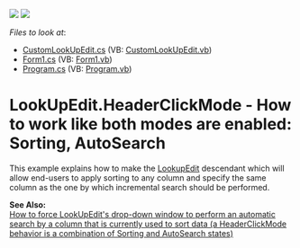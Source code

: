 <!-- default badges list -->
[![](https://img.shields.io/badge/Open_in_DevExpress_Support_Center-FF7200?style=flat-square&logo=DevExpress&logoColor=white)](https://supportcenter.devexpress.com/ticket/details/E1968)
[![](https://img.shields.io/badge/📖_How_to_use_DevExpress_Examples-e9f6fc?style=flat-square)](https://docs.devexpress.com/GeneralInformation/403183)
<!-- default badges end -->
<!-- default file list -->
*Files to look at*:

* [CustomLookUpEdit.cs](./CS/SortAndSearch_LookUpEdit/CustomLookUpEdit.cs) (VB: [CustomLookUpEdit.vb](./VB/SortAndSearch_LookUpEdit/CustomLookUpEdit.vb))
* [Form1.cs](./CS/SortAndSearch_LookUpEdit/Form1.cs) (VB: [Form1.vb](./VB/SortAndSearch_LookUpEdit/Form1.vb))
* [Program.cs](./CS/SortAndSearch_LookUpEdit/Program.cs) (VB: [Program.vb](./VB/SortAndSearch_LookUpEdit/Program.vb))
<!-- default file list end -->
# LookUpEdit.HeaderClickMode - How to work like both modes are enabled: Sorting, AutoSearch


<p>This example explains how to make the <a href="http://documentation.devexpress.com/#WindowsForms/clsDevExpressXtraEditorsLookUpEdittopic">LookupEdit</a> descendant which will allow end-users to apply sorting to any column and specify the same column as the one by which incremental search should be performed.</p><p><strong>See Also:</strong><br />
<a href="https://www.devexpress.com/Support/Center/p/K18331">How to force LookUpEdit's drop-down window to perform an automatic search by a column that is currently used to sort data (a HeaderClickMode behavior is a combination of Sorting and AutoSearch states) </a></p>

<br/>


